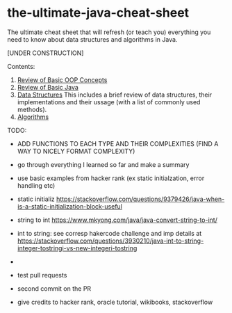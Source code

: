 # the-ultimate-java-cheat-sheet
The ultimate cheat sheet that will refresh (or teach you) everything you need to know about data structures and algorithms in Java.

[UNDER CONSTRUCTION]

Contents:

1. [Review of Basic OOP Concepts](ReviewOfBasicOOPConcepts.mdown) 
2. [Review of Basic Java](ReviewOfBasicJava.mdown)
3. [Data Structures](DataStructures.mdown) This includes a brief review of data structures, their implementations and their ussage (with a list of commonly used methods).
4. [Algorithms](Algorithms.mdown)


TODO:

* ADD FUNCTIONS TO EACH TYPE AND THEIR COMPLEXITIES (FIND A WAY TO NICELY FORMAT COMPLEXITY)
* go through everything I learned so far and make a summary

* use basic examples from hacker rank (ex static initialzation, error handling etc)
* static initializ https://stackoverflow.com/questions/9379426/java-when-is-a-static-initialization-block-useful
* string to int https://www.mkyong.com/java/java-convert-string-to-int/
* int to string: see corresp hakercode challenge and imp details at https://stackoverflow.com/questions/3930210/java-int-to-string-integer-tostringi-vs-new-integeri-tostring
* 
* test pull requests
* second commit on the PR
* give credits to hacker rank, oracle tutorial, wikibooks, stackoverflow

